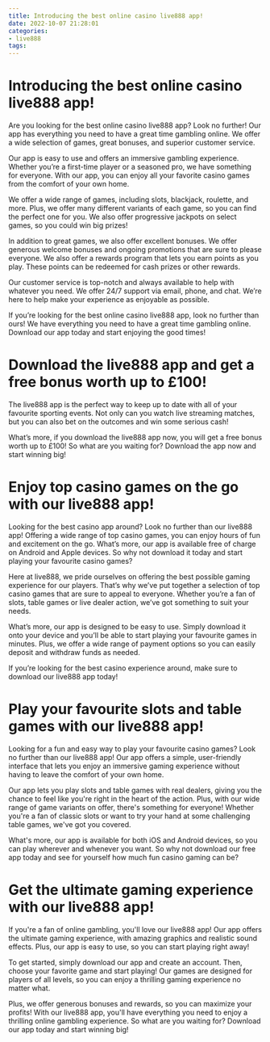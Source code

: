 ```yaml
---
title: Introducing the best online casino live888 app!
date: 2022-10-07 21:28:01
categories:
- live888
tags:
---
```



# Introducing the best online casino live888 app!

Are you looking for the best online casino live888 app? Look no further! Our app has everything you need to have a great time gambling online. We offer a wide selection of games, great bonuses, and superior customer service.

Our app is easy to use and offers an immersive gambling experience. Whether you’re a first-time player or a seasoned pro, we have something for everyone. With our app, you can enjoy all your favorite casino games from the comfort of your own home.

We offer a wide range of games, including slots, blackjack, roulette, and more. Plus, we offer many different variants of each game, so you can find the perfect one for you. We also offer progressive jackpots on select games, so you could win big prizes!

In addition to great games, we also offer excellent bonuses. We offer generous welcome bonuses and ongoing promotions that are sure to please everyone. We also offer a rewards program that lets you earn points as you play. These points can be redeemed for cash prizes or other rewards.

Our customer service is top-notch and always available to help with whatever you need. We offer 24/7 support via email, phone, and chat. We’re here to help make your experience as enjoyable as possible.

If you’re looking for the best online casino live888 app, look no further than ours! We have everything you need to have a great time gambling online. Download our app today and start enjoying the good times!

# Download the live888 app and get a free bonus worth up to £100!

The live888 app is the perfect way to keep up to date with all of your favourite sporting events. Not only can you watch live streaming matches, but you can also bet on the outcomes and win some serious cash!

What’s more, if you download the live888 app now, you will get a free bonus worth up to £100! So what are you waiting for? Download the app now and start winning big!

# Enjoy top casino games on the go with our live888 app!

Looking for the best casino app around? Look no further than our live888 app! Offering a wide range of top casino games, you can enjoy hours of fun and excitement on the go. What’s more, our app is available free of charge on Android and Apple devices. So why not download it today and start playing your favourite casino games?

Here at live888, we pride ourselves on offering the best possible gaming experience for our players. That’s why we’ve put together a selection of top casino games that are sure to appeal to everyone. Whether you’re a fan of slots, table games or live dealer action, we’ve got something to suit your needs.

What’s more, our app is designed to be easy to use. Simply download it onto your device and you’ll be able to start playing your favourite games in minutes. Plus, we offer a wide range of payment options so you can easily deposit and withdraw funds as needed.

If you’re looking for the best casino experience around, make sure to download our live888 app today!

# Play your favourite slots and table games with our live888 app!

Looking for a fun and easy way to play your favourite casino games? Look no further than our live888 app! Our app offers a simple, user-friendly interface that lets you enjoy an immersive gaming experience without having to leave the comfort of your own home.

Our app lets you play slots and table games with real dealers, giving you the chance to feel like you're right in the heart of the action. Plus, with our wide range of game variants on offer, there's something for everyone! Whether you're a fan of classic slots or want to try your hand at some challenging table games, we've got you covered.

What's more, our app is available for both iOS and Android devices, so you can play wherever and whenever you want. So why not download our free app today and see for yourself how much fun casino gaming can be?

# Get the ultimate gaming experience with our live888 app!

If you're a fan of online gambling, you'll love our live888 app! Our app offers the ultimate gaming experience, with amazing graphics and realistic sound effects. Plus, our app is easy to use, so you can start playing right away!

To get started, simply download our app and create an account. Then, choose your favorite game and start playing! Our games are designed for players of all levels, so you can enjoy a thrilling gaming experience no matter what.

Plus, we offer generous bonuses and rewards, so you can maximize your profits! With our live888 app, you'll have everything you need to enjoy a thrilling online gambling experience. So what are you waiting for? Download our app today and start winning big!